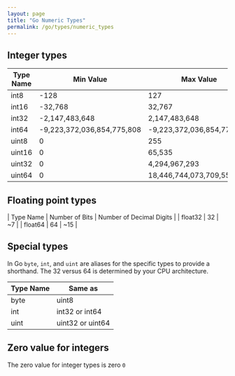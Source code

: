 ```yaml
---
layout: page
title: "Go Numeric Types"
permalink: /go/types/numeric_types
---
```


## Integer types

| Type Name | Min Value | Max Value |
| --------- | --------- | --------- |
| int8 | -128 | 127 |
| int16 | -32,768 | 32,767 |
| int32 | -2,147,483,648 | 2,147,483,648 |
| int64 | -9,223,372,036,854,775,808 | -9,223,372,036,854,775,808 |
| uint8 | 0 | 255 |
| uint16 | 0 | 65,535 |
| uint32 | 0 | 4,294,967,293 |
| uint64 | 0 | 18,446,744,073,709,551,615 |

## Floating point types

| Type Name | Number of Bits | Number of Decimal Digits |
| float32 | 32 | ~7 |
| float64 | 64 | ~15 |

## Special types

In Go `byte`, `int`, and `uint` are aliases for the specific types to provide a shorthand.  The 32 versus 64 is determined by your CPU architecture.

| Type Name | Same as |
| --------- | ------- |
| byte | uint8 |
| int | int32 or int64 |
| uint | uint32 or uint64 |

## Zero value for integers

The zero value for integer types is zero `0`
